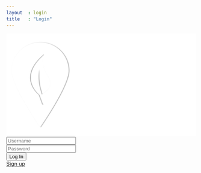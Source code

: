 ```yaml
---
layout  : login
title   : "Login"
---
```


<img id='logo-wit' src="/resources/images/logo_wit.png">

<div class="form-wrap">
<form class="login-form">
    <label for="login-username"><i class="fa fa-user" aria-hidden="true"></i></label>
    <input type="text" placeholder="Username" id="login-username" class="login-input"/>
    <br>
    <label for="login-password"><i class="fa fa-lock" aria-hidden="true"></i></label>
    <input type="password" placeholder="Password" id="login-password" class="login-input"/>
    <br>
    <button type="submit" class="login-btn">Log In</button>
  </form>
  <a class="sign-up-link" href="/signup.html">Sign up</a>
</div>
